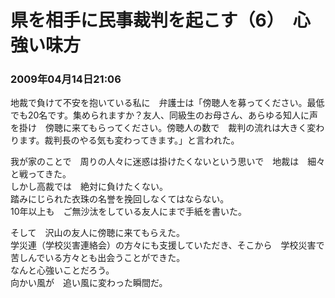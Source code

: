 # 県を相手に民事裁判を起こす（6）　心強い味方
### 2009年04月14日21:06

地裁で負けて不安を抱いている私に　弁護士は「傍聴人を募ってください。最低でも20名です。集められますか？友人、同級生のお母さん、あらゆる知人に声を掛け　傍聴に来てもらってください。傍聴人の数で　裁判の流れは大きく変わります。裁判長のやる気も変わってきます。」と言われた。

我が家のことで　周りの人々に迷惑は掛けたくないという思いで　地裁は　細々と戦ってきた。  
しかし高裁では　絶対に負けたくない。  
踏みにじられた衣珠の名誉を挽回しなくてはならない。  
10年以上も　ご無沙汰をしている友人にまで手紙を書いた。

そして　沢山の友人に傍聴に来てもらえた。  
学災連（学校災害連絡会）の方々にも支援していただき、そこから　学校災害で苦しんでいる方々とも出会うことができた。  
なんと心強いことだろう。  
向かい風が　追い風に変わった瞬間だ。